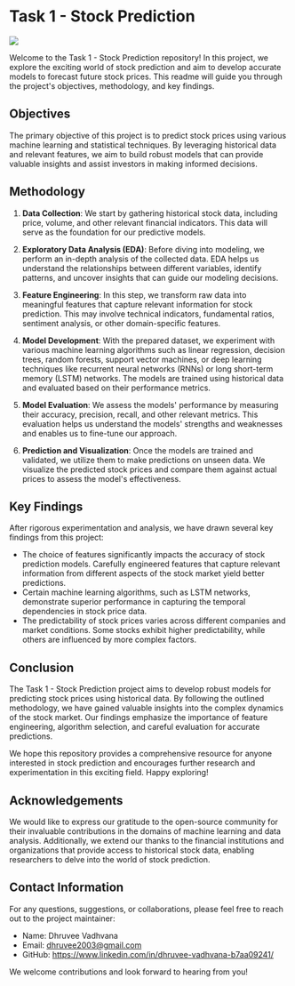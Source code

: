 # Task 1 - Stock Prediction

![](stock.jpg)

Welcome to the Task 1 - Stock Prediction repository! In this project, we explore the exciting world of stock prediction and aim to develop accurate models to forecast future stock prices. This readme will guide you through the project's objectives, methodology, and key findings.

## Objectives

The primary objective of this project is to predict stock prices using various machine learning and statistical techniques. By leveraging historical data and relevant features, we aim to build robust models that can provide valuable insights and assist investors in making informed decisions.

## Methodology

1. **Data Collection**: We start by gathering historical stock data, including price, volume, and other relevant financial indicators. This data will serve as the foundation for our predictive models.

2. **Exploratory Data Analysis (EDA)**: Before diving into modeling, we perform an in-depth analysis of the collected data. EDA helps us understand the relationships between different variables, identify patterns, and uncover insights that can guide our modeling decisions.

3. **Feature Engineering**: In this step, we transform raw data into meaningful features that capture relevant information for stock prediction. This may involve technical indicators, fundamental ratios, sentiment analysis, or other domain-specific features.

4. **Model Development**: With the prepared dataset, we experiment with various machine learning algorithms such as linear regression, decision trees, random forests, support vector machines, or deep learning techniques like recurrent neural networks (RNNs) or long short-term memory (LSTM) networks. The models are trained using historical data and evaluated based on their performance metrics.

5. **Model Evaluation**: We assess the models' performance by measuring their accuracy, precision, recall, and other relevant metrics. This evaluation helps us understand the models' strengths and weaknesses and enables us to fine-tune our approach.

6. **Prediction and Visualization**: Once the models are trained and validated, we utilize them to make predictions on unseen data. We visualize the predicted stock prices and compare them against actual prices to assess the model's effectiveness.

## Key Findings

After rigorous experimentation and analysis, we have drawn several key findings from this project:

- The choice of features significantly impacts the accuracy of stock prediction models. Carefully engineered features that capture relevant information from different aspects of the stock market yield better predictions.
- Certain machine learning algorithms, such as LSTM networks, demonstrate superior performance in capturing the temporal dependencies in stock price data.
- The predictability of stock prices varies across different companies and market conditions. Some stocks exhibit higher predictability, while others are influenced by more complex factors.

## Conclusion

The Task 1 - Stock Prediction project aims to develop robust models for predicting stock prices using historical data. By following the outlined methodology, we have gained valuable insights into the complex dynamics of the stock market. Our findings emphasize the importance of feature engineering, algorithm selection, and careful evaluation for accurate predictions.

We hope this repository provides a comprehensive resource for anyone interested in stock prediction and encourages further research and experimentation in this exciting field. Happy exploring!

## Acknowledgements

We would like to express our gratitude to the open-source community for their invaluable contributions in the domains of machine learning and data analysis. Additionally, we extend our thanks to the financial institutions and organizations that provide access to historical stock data, enabling researchers to delve into the world of stock prediction.

## Contact Information

For any questions, suggestions, or collaborations, please feel free to reach out to the project maintainer:

- Name: Dhruvee Vadhvana
- Email: dhruvee2003@gmail.com
- GitHub: https://www.linkedin.com/in/dhruvee-vadhvana-b7aa09241/ 

We welcome contributions and look forward to hearing from you!
